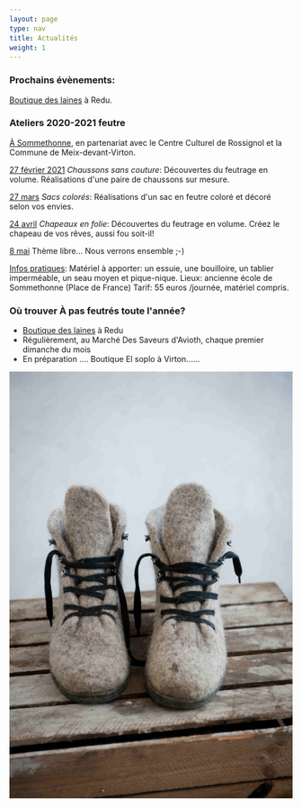 ```yaml
---
layout: page
type: nav
title: Actualités
weight: 1
---
```


### Prochains évènements:

[Boutique des laines](https://laines.eu/maison-des-laines/) à Redu.


 
### Ateliers 2020-2021 feutre    



<u>À Sommethonne</u>, en partenariat avec le Centre Culturel de Rossignol et la Commune de Meix-devant-Virton.

<u>27 février 2021</u> *Chaussons sans couture*:
Découvertes du feutrage en volume.
Réalisations d'une paire de chaussons sur mesure.

<u>27 mars</u> *Sacs colorés*:
Réalisations d'un sac en feutre coloré et décoré selon vos envies.

<u>24 avril</u> *Chapeaux en folie*:
Découvertes du feutrage en volume.
Créez le chapeau de vos rêves, aussi fou soit-il!


<u>8 mai</u> Thème libre... Nous verrons ensemble ;-) 


<u>Infos pratiques</u>:
Matériel à apporter: un essuie, une bouilloire, un tablier imperméable, un seau moyen et pique-nique.
Lieux: ancienne école de Sommethonne (Place de France)
Tarif: 55 euros /journée, matériel compris. 

### Où trouver À pas feutrés toute l'année?

- [Boutique des laines](https://laines.eu/pec-events/marche-de-noel/1543622400)  à Redu
- Régulièrement, au Marché Des Saveurs d'Avioth, chaque premier dimanche du mois
- En préparation .... Boutique El soplo à Virton......

  
<div class="centered"><img src="actus.jpg" alt="chaussons pointus"></div>
<!--p class="rss-subscribe">s'inscrire au <a href="{{ "/feed.xml" | prepend: site.baseurl }}">flux RSS</a></p-->
